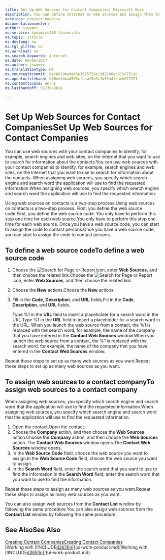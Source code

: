 ```yaml
---
title: Set Up Web Sources for Contact Companies| Microsoft Docs
description: You can define internet or web sources and assign them to a contact company to help identify how you want to search for information about your contacts.
services: project-madeira
documentationcenter: 
author: jswymer
ms.service: dynamics365-financials
ms.topic: article
ms.devlang: na
ms.tgt_pltfrm: na
ms.workload: na
ms.search.keywords: internet
ms.date: 06/06/2017
ms.author: jswymer
ms.translationtype: HT
ms.sourcegitcommit: bec0619be0a65e3625759e13d2866ac615d7513c
ms.openlocfilehash: b80edfbbad575cfcaa15b2c1b79a4feacb077371
ms.contentlocale: en-nz
ms.lasthandoff: 01/30/2018

---
```

# <a name="set-up-web-sources-for-contact-companies"></a><span data-ttu-id="5951f-103">Set Up Web Sources for Contact Companies</span><span class="sxs-lookup"><span data-stu-id="5951f-103">Set Up Web Sources for Contact Companies</span></span>
<span data-ttu-id="5951f-104">You can use web sources with your contact companies to identify, for example, search engines and web sites, on the Internet that you want to use to search for information about the contacts.</span><span class="sxs-lookup"><span data-stu-id="5951f-104">You can use web sources with your contact companies to identify, for example, search engines and web sites, on the Internet that you want to use to search for information about the contacts.</span></span> <span data-ttu-id="5951f-105">When assigning web sources, you specify which search engine and search word the application will use to find the requested information.</span><span class="sxs-lookup"><span data-stu-id="5951f-105">When assigning web sources, you specify which search engine and search word the application will use to find the requested information.</span></span>

<span data-ttu-id="5951f-106">Using web sources on contacts is a two-step process.</span><span class="sxs-lookup"><span data-stu-id="5951f-106">Using web sources on contacts is a two-step process.</span></span> <span data-ttu-id="5951f-107">First, you define the web source code.</span><span class="sxs-lookup"><span data-stu-id="5951f-107">First, you define the web source code.</span></span> <span data-ttu-id="5951f-108">You only have to perform this step one time for each web source.</span><span class="sxs-lookup"><span data-stu-id="5951f-108">You only have to perform this step one time for each web source.</span></span> <span data-ttu-id="5951f-109">Once you have a web source code, you can start to assign the code to contact persons.</span><span class="sxs-lookup"><span data-stu-id="5951f-109">Once you have a web source code, you can start to assign the code to contact persons.</span></span>

## <a name="to-define-a-web-source-code"></a><span data-ttu-id="5951f-110">To define a web source code</span><span class="sxs-lookup"><span data-stu-id="5951f-110">To define a web source code</span></span>
1. <span data-ttu-id="5951f-111">Choose the ![Search for Page or Report](media/ui-search/search_small.png "Search for Page or Report icon") icon, enter **Web Sources**, and then choose the related link.</span><span class="sxs-lookup"><span data-stu-id="5951f-111">Choose the ![Search for Page or Report](media/ui-search/search_small.png "Search for Page or Report icon") icon, enter **Web Sources**, and then choose the related link.</span></span>
2. <span data-ttu-id="5951f-112">Choose the **New** actions.</span><span class="sxs-lookup"><span data-stu-id="5951f-112">Choose the **New** actions.</span></span>
3. <span data-ttu-id="5951f-113">Fill in the **Code**, **Description**, and **URL** fields.</span><span class="sxs-lookup"><span data-stu-id="5951f-113">Fill in the **Code**, **Description**, and **URL** fields.</span></span>

    <span data-ttu-id="5951f-114">Type %1 in the **URL** field to insert a placeholder for a search word in the URL.</span><span class="sxs-lookup"><span data-stu-id="5951f-114">Type %1 in the **URL** field to insert a placeholder for a search word in the URL.</span></span> <span data-ttu-id="5951f-115">When you launch the web source from a contact, the %1 is replaced with the search word, for example, the name of the company that you have entered in the **Contact Web Sources** window.</span><span class="sxs-lookup"><span data-stu-id="5951f-115">When you launch the web source from a contact, the %1 is replaced with the search word, for example, the name of the company that you have entered in the **Contact Web Sources** window.</span></span>

<span data-ttu-id="5951f-116">Repeat these steps to set up as many web sources as you want.</span><span class="sxs-lookup"><span data-stu-id="5951f-116">Repeat these steps to set up as many web sources as you want.</span></span>

## <a name="to-assign-web-sources-to-a-contact-company"></a><span data-ttu-id="5951f-117">To assign web sources to a contact company</span><span class="sxs-lookup"><span data-stu-id="5951f-117">To assign web sources to a contact company</span></span>
<span data-ttu-id="5951f-118">When assigning web sources, you specify which search engine and search word that the application will use to find the requested information.</span><span class="sxs-lookup"><span data-stu-id="5951f-118">When assigning web sources, you specify which search engine and search word that the application will use to find the requested information.</span></span>

1. <span data-ttu-id="5951f-119">Open the contact.</span><span class="sxs-lookup"><span data-stu-id="5951f-119">Open the contact.</span></span>
2. <span data-ttu-id="5951f-120">Choose the **Company** action, and then choose the **Web Sources** action.</span><span class="sxs-lookup"><span data-stu-id="5951f-120">Choose the **Company** action, and then choose the **Web Sources** action.</span></span> <span data-ttu-id="5951f-121">The **Contact Web Sources** window opens.</span><span class="sxs-lookup"><span data-stu-id="5951f-121">The **Contact Web Sources** window opens.</span></span>
3. <span data-ttu-id="5951f-122">In the **Web Source Code** field, choose the web source you want to assign.</span><span class="sxs-lookup"><span data-stu-id="5951f-122">In the **Web Source Code** field, choose the web source you want to assign.</span></span>
4. <span data-ttu-id="5951f-123">In the **Search Word** field, enter the search word that you want to use to find the information.</span><span class="sxs-lookup"><span data-stu-id="5951f-123">In the **Search Word** field, enter the search word that you want to use to find the information.</span></span>

<span data-ttu-id="5951f-124">Repeat these steps to assign as many web sources as you want.</span><span class="sxs-lookup"><span data-stu-id="5951f-124">Repeat these steps to assign as many web sources as you want.</span></span>

<span data-ttu-id="5951f-125">You can also assign web sources from the **Contact List** window by following the same procedure.</span><span class="sxs-lookup"><span data-stu-id="5951f-125">You can also assign web sources from the **Contact List** window by following the same procedure.</span></span>

## <a name="see-also"></a><span data-ttu-id="5951f-126">See Also</span><span class="sxs-lookup"><span data-stu-id="5951f-126">See Also</span></span>
[<span data-ttu-id="5951f-127">Creating Contact Companies</span><span class="sxs-lookup"><span data-stu-id="5951f-127">Creating Contact Companies</span></span>](marketing-create-contact-companies.md)  
<span data-ttu-id="5951f-128">[Working with [!INCLUDE[d365fin](includes/d365fin_md.md)]](ui-work-product.md)</span><span class="sxs-lookup"><span data-stu-id="5951f-128">[Working with [!INCLUDE[d365fin](includes/d365fin_md.md)]](ui-work-product.md)</span></span>

